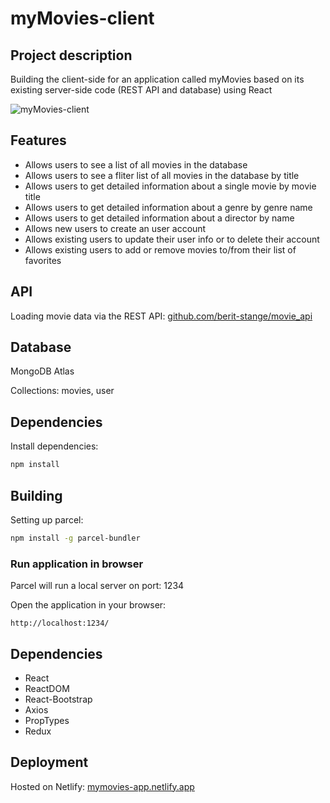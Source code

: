 # myMovies-client

## Project description
Building the client-side for an application called myMovies based on
its existing server-side code (REST API and database) using React

![myMovies-client](./src/img/my-movies-app-in-use-2_1.gif)

## Features
- Allows users to see a list of all movies in the database
- Allows users to see a fliter list of all movies in the database by title
- Allows users to get detailed information about a single movie by movie title
- Allows users to get detailed information about a genre by genre name
- Allows users to get detailed information about a director by name
- Allows new users to create an user account
- Allows existing users to update their user info or to delete their account
- Allows existing users to add or remove movies to/from their list of favorites

## API
Loading movie data via the REST API: [github.com/berit-stange/movie_api](https://https://github.com/berit-stange/movie_api/blob/comments-and-documentation/README.md)

## Database
MongoDB Atlas

Collections: movies, user

## Dependencies 
Install dependencies: 
```bash
npm install
```

## Building
Setting up parcel: 
```bash
npm install -g parcel-bundler
```

### Run application in browser
Parcel will run a local server on port: 1234

Open the application in your browser:
``` 
http://localhost:1234/
```

## Dependencies
- React
- ReactDOM
- React-Bootstrap
- Axios
- PropTypes
- Redux


## Deployment
Hosted on Netlify: [ mymovies-app.netlify.app ](https://mymovies-app.netlify.app/) 